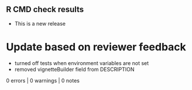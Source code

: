 ## R CMD check results

* This is a new release

# Update based on reviewer feedback
  - turned off tests when environment variables are not set
  - removed vignetteBuilder field from DESCRIPTION

0 errors | 0 warnings | 0 notes


